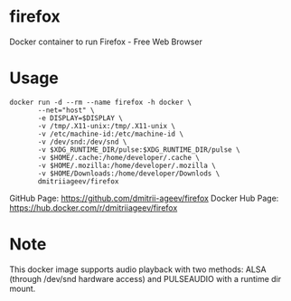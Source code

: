 # firefox
Docker container to run Firefox - Free Web Browser

# Usage
```
docker run -d --rm --name firefox -h docker \
       --net="host" \
       -e DISPLAY=$DISPLAY \
       -v /tmp/.X11-unix:/tmp/.X11-unix \
       -v /etc/machine-id:/etc/machine-id \
       -v /dev/snd:/dev/snd \
       -v $XDG_RUNTIME_DIR/pulse:$XDG_RUNTIME_DIR/pulse \
       -v $HOME/.cache:/home/developer/.cache \
       -v $HOME/.mozilla:/home/developer/.mozilla \
       -v $HOME/Downloads:/home/developer/Downlods \
       dmitriiageev/firefox

```

GitHub Page: https://github.com/dmitrii-ageev/firefox
Docker Hub Page: https://hub.docker.com/r/dmitriiageev/firefox

# Note
This docker image supports audio playback with two methods: ALSA (through /dev/snd hardware access) and PULSEAUDIO with a runtime dir mount.
